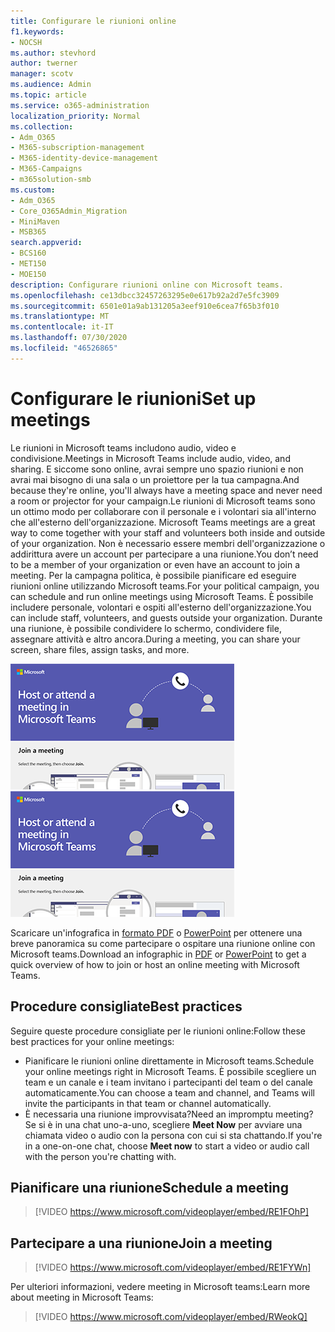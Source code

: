 ```yaml
---
title: Configurare le riunioni online
f1.keywords:
- NOCSH
ms.author: stevhord
author: twerner
manager: scotv
ms.audience: Admin
ms.topic: article
ms.service: o365-administration
localization_priority: Normal
ms.collection:
- Adm_O365
- M365-subscription-management
- M365-identity-device-management
- M365-Campaigns
- m365solution-smb
ms.custom:
- Adm_O365
- Core_O365Admin_Migration
- MiniMaven
- MSB365
search.appverid:
- BCS160
- MET150
- MOE150
description: Configurare riunioni online con Microsoft teams.
ms.openlocfilehash: ce13dbcc32457263295e0e617b92a2d7e5fc3909
ms.sourcegitcommit: 6501e01a9ab131205a3eef910e6cea7f65b3f010
ms.translationtype: MT
ms.contentlocale: it-IT
ms.lasthandoff: 07/30/2020
ms.locfileid: "46526865"
---
```

# <a name="set-up-meetings"></a><span data-ttu-id="d9919-103">Configurare le riunioni</span><span class="sxs-lookup"><span data-stu-id="d9919-103">Set up meetings</span></span>

<span data-ttu-id="d9919-104">Le riunioni in Microsoft teams includono audio, video e condivisione.</span><span class="sxs-lookup"><span data-stu-id="d9919-104">Meetings in Microsoft Teams include audio, video, and sharing.</span></span> <span data-ttu-id="d9919-105">E siccome sono online, avrai sempre uno spazio riunioni e non avrai mai bisogno di una sala o un proiettore per la tua campagna.</span><span class="sxs-lookup"><span data-stu-id="d9919-105">And because they're online, you'll always have a meeting space and never need a room or projector for your campaign.</span></span><span data-ttu-id="d9919-106">Le riunioni di Microsoft teams sono un ottimo modo per collaborare con il personale e i volontari sia all'interno che all'esterno dell'organizzazione.</span><span class="sxs-lookup"><span data-stu-id="d9919-106"> Microsoft Teams meetings are a great way to come together with your staff and volunteers both inside and outside of your organization.</span></span> <span data-ttu-id="d9919-107">Non è necessario essere membri dell'organizzazione o addirittura avere un account per partecipare a una riunione.</span><span class="sxs-lookup"><span data-stu-id="d9919-107">You don’t need to be a member of your organization or even have an account to join a meeting.</span></span> <span data-ttu-id="d9919-108">Per la campagna politica, è possibile pianificare ed eseguire riunioni online utilizzando Microsoft teams.</span><span class="sxs-lookup"><span data-stu-id="d9919-108">For your political campaign, you can schedule and run online meetings using Microsoft Teams.</span></span> <span data-ttu-id="d9919-109">È possibile includere personale, volontari e ospiti all'esterno dell'organizzazione.</span><span class="sxs-lookup"><span data-stu-id="d9919-109">You can include staff, volunteers, and guests outside your organization.</span></span> <span data-ttu-id="d9919-110">Durante una riunione, è possibile condividere lo schermo, condividere file, assegnare attività e altro ancora.</span><span class="sxs-lookup"><span data-stu-id="d9919-110">During a meeting, you can share your screen, share files, assign tasks, and more.</span></span>

<span data-ttu-id="d9919-111">[![Illustrazione di due utenti in una riunione](../media/HostOnlineMeeting-thumb-358x201.png)](https://go.microsoft.com/fwlink/?linkid=2078712)</span><span class="sxs-lookup"><span data-stu-id="d9919-111">[![An illustration of two users in a meeting](../media/HostOnlineMeeting-thumb-358x201.png)](https://go.microsoft.com/fwlink/?linkid=2078712)</span></span>

<span data-ttu-id="d9919-112">Scaricare un'infografica in [formato PDF](https://go.microsoft.com/fwlink/?linkid=2078712) o [PowerPoint](https://go.microsoft.com/fwlink/?linkid=2079515) per ottenere una breve panoramica su come partecipare o ospitare una riunione online con Microsoft teams.</span><span class="sxs-lookup"><span data-stu-id="d9919-112">Download an infographic in [PDF](https://go.microsoft.com/fwlink/?linkid=2078712) or [PowerPoint](https://go.microsoft.com/fwlink/?linkid=2079515) to get a quick overview of how to join or host an online meeting with Microsoft Teams.</span></span>

## <a name="best-practices"></a><span data-ttu-id="d9919-113">Procedure consigliate</span><span class="sxs-lookup"><span data-stu-id="d9919-113">Best practices</span></span>

<span data-ttu-id="d9919-114">Seguire queste procedure consigliate per le riunioni online:</span><span class="sxs-lookup"><span data-stu-id="d9919-114">Follow these best practices for your online meetings:</span></span>
- <span data-ttu-id="d9919-115">Pianificare le riunioni online direttamente in Microsoft teams.</span><span class="sxs-lookup"><span data-stu-id="d9919-115">Schedule your online meetings right in Microsoft Teams.</span></span> <span data-ttu-id="d9919-116">È possibile scegliere un team e un canale e i team invitano i partecipanti del team o del canale automaticamente.</span><span class="sxs-lookup"><span data-stu-id="d9919-116">You can choose a team and channel, and Teams will invite the participants in that team or channel automatically.</span></span>
- <span data-ttu-id="d9919-117">È necessaria una riunione improvvisata?</span><span class="sxs-lookup"><span data-stu-id="d9919-117">Need an impromptu meeting?</span></span> <span data-ttu-id="d9919-118">Se si è in una chat uno-a-uno, scegliere **Meet Now** per avviare una chiamata video o audio con la persona con cui si sta chattando.</span><span class="sxs-lookup"><span data-stu-id="d9919-118">If you're in a one-on-one chat, choose **Meet now** to start a video or audio call with the person you're chatting with.</span></span> 


## <a name="schedule-a-meeting"></a><span data-ttu-id="d9919-119">Pianificare una riunione</span><span class="sxs-lookup"><span data-stu-id="d9919-119">Schedule a meeting</span></span>

> [!VIDEO https://www.microsoft.com/videoplayer/embed/RE1FOhP]

## <a name="join-a-meeting"></a><span data-ttu-id="d9919-120">Partecipare a una riunione</span><span class="sxs-lookup"><span data-stu-id="d9919-120">Join a meeting</span></span>

> [!VIDEO https://www.microsoft.com/videoplayer/embed/RE1FYWn]

<span data-ttu-id="d9919-121">Per ulteriori informazioni, vedere meeting in Microsoft teams:</span><span class="sxs-lookup"><span data-stu-id="d9919-121">Learn more about meeting in Microsoft Teams:</span></span>

> [!VIDEO https://www.microsoft.com/videoplayer/embed/RWeokQ]
